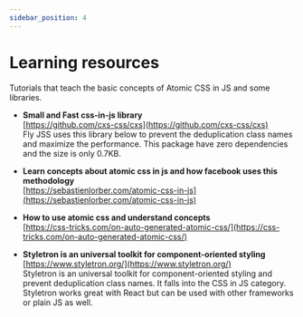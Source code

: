 ```yaml
---
sidebar_position: 4
---
```


# Learning resources

Tutorials that teach the basic concepts of Atomic CSS in JS and some libraries.

*   **Small and Fast css-in-js library** <br/>
    [https://github.com/cxs-css/cxs](https://github.com/cxs-css/cxs) <br/>
    Fly JSS uses this library below to prevent the deduplication class names and maximize the performance.
    This package have zero dependencies and the size is only 0.7KB.

*   **Learn concepts about atomic css in js and how facebook uses this methodology** <br/>
    [https://sebastienlorber.com/atomic-css-in-js](https://sebastienlorber.com/atomic-css-in-js)

*   **How to use atomic css and understand concepts** <br/>
    [https://css-tricks.com/on-auto-generated-atomic-css/](https://css-tricks.com/on-auto-generated-atomic-css/)

*   **Styletron is an universal toolkit for component-oriented styling** <br/>
    [https://www.styletron.org/](https://www.styletron.org/) <br/>
    Styletron is an universal toolkit for component-oriented styling and prevent deduplication class names. It falls into the CSS in JS category. Styletron works great with React but can be used with other frameworks or plain JS as well.